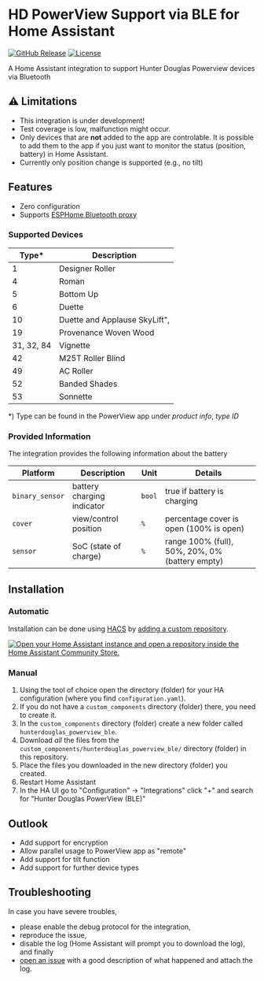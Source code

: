 # HD PowerView Support via BLE for Home Assistant

[![GitHub Release][releases-shield]][releases]
[![License][license-shield]](LICENSE)

 A Home Assistant integration to support Hunter Douglas Powerview devices via Bluetooth

## :warning: Limitations
- This integration is under development!
- Test coverage is low, malfunction might occur. 
- Only devices that are **not** added to the app are controlable. It is possible to add them to the app if you just want to monitor the status (position, battery) in Home Assistant.
- Currently only position change is supported (e.g., no tilt)

## Features
- Zero configuration
- Supports [ESPHome Bluetooth proxy](https://esphome.io/components/bluetooth_proxy)

### Supported Devices

Type* | Description
-- | -- 
1  | Designer Roller
4  | Roman
5  | Bottom Up
6  | Duette
10 | Duette and Applause SkyLift",
19 | Provenance Woven Wood
31, 32, 84 | Vignette
42 | M25T Roller Blind
49 | AC Roller
52 | Banded Shades
53 | Sonnette

\*) Type can be found in the PowerView app under *product info*, *type ID*

### Provided Information
The integration provides the following information about the battery

Platform | Description | Unit | Details
-- | -- | -- | --
`binary_sensor` | battery charging indicator | `bool` | true if battery is charging
`cover` | view/control position | `%` | percentage cover is open (100% is open)
`sensor` | SoC (state of charge) | `%` | range 100% (full), 50%, 20%, 0% (battery empty)

## Installation
### Automatic
Installation can be done using [HACS](https://hacs.xyz/) by [adding a custom repository](https://hacs.xyz/docs/faq/custom_repositories/).

[![Open your Home Assistant instance and open a repository inside the Home Assistant Community Store.](https://my.home-assistant.io/badges/hacs_repository.svg)](https://my.home-assistant.io/redirect/hacs_repository/?owner=patman15&repository=hdpv_ble&category=Integration)

### Manual
1. Using the tool of choice open the directory (folder) for your HA configuration (where you find `configuration.yaml`).
1. If you do not have a `custom_components` directory (folder) there, you need to create it.
1. In the `custom_components` directory (folder) create a new folder called `hunterdouglas_powerview_ble`.
1. Download _all_ the files from the `custom_components/hunterdouglas_powerview_ble/` directory (folder) in this repository.
1. Place the files you downloaded in the new directory (folder) you created.
1. Restart Home Assistant
1. In the HA UI go to "Configuration" -> "Integrations" click "+" and search for "Hunter Douglas PowerView (BLE)"


## Outlook
- Add support for encryption
- Allow parallel usage to PowerView app as "remote"
- Add support for tilt function
- Add support for further device types

## Troubleshooting
In case you have severe troubles,

- please enable the debug protocol for the integration,
- reproduce the issue,
- disable the log (Home Assistant will prompt you to download the log), and finally
- [open an issue](https://github.com/patman15/hdpv_ble/issues/new?assignees=&labels=Bug&projects=&template=bug.yml) with a good description of what happened and attach the log.

[license-shield]: https://img.shields.io/github/license/patman15/hdpv_ble.svg?style=for-the-badge
[releases-shield]: https://img.shields.io/github/release/patman15/hdpv_ble.svg?style=for-the-badge
[releases]: https://github.com//patman15/hdpv_ble/releases
